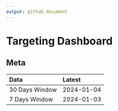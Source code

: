 ```yaml
---
output: github_document
---
```


# Targeting Dashboard



## Meta


|Data           |Latest     |
|:--------------|:----------|
|30 Days Window |2024-01-04 |
|7 Days Window  |2024-01-03 |
